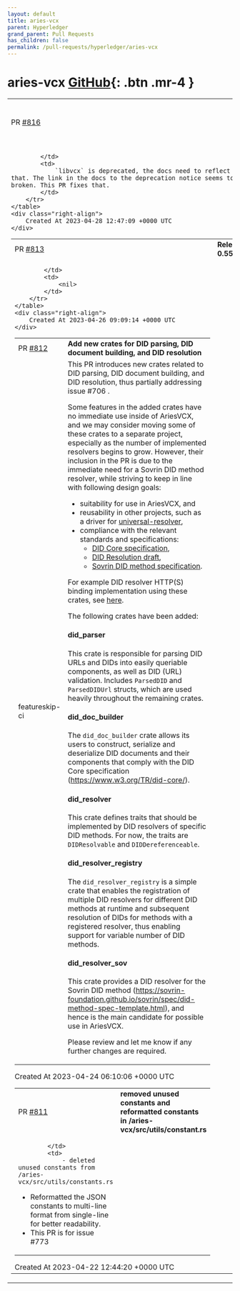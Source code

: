 ```yaml
---
layout: default
title: aries-vcx
parent: Hyperledger
grand_parent: Pull Requests
has_children: false
permalink: /pull-requests/hyperledger/aries-vcx
---
```


# aries-vcx <span class="fs-3 right-align">[GitHub](https://github.com/hyperledger/aries-vcx){: .btn .mr-4 }</span>


<div>
    <table>
        <tr>
            <td>
                PR <a href="https://github.com/hyperledger/aries-vcx/pull/816" class=".btn">#816</a>
            </td>
            <td>
                <b>
                    Fix README for deprecated link
                </b>
            </td>
        </tr>
        <tr>
            <td>
                
            </td>
            <td>
                `libvcx` is deprecated, the docs need to reflect that. The link in the docs to the deprecation notice seems to be broken. This PR fixes that.
            </td>
        </tr>
    </table>
    <div class="right-align">
        Created At 2023-04-28 12:47:09 +0000 UTC
    </div>
</div>

<div>
    <table>
        <tr>
            <td>
                PR <a href="https://github.com/hyperledger/aries-vcx/pull/813" class=".btn">#813</a>
            </td>
            <td>
                <b>
                    Release 0.55.0
                </b>
            </td>
        </tr>
        <tr>
            <td>
                
            </td>
            <td>
                <nil>
            </td>
        </tr>
    </table>
    <div class="right-align">
        Created At 2023-04-26 09:09:14 +0000 UTC
    </div>
</div>

<div>
    <table>
        <tr>
            <td>
                PR <a href="https://github.com/hyperledger/aries-vcx/pull/812" class=".btn">#812</a>
            </td>
            <td>
                <b>
                    Add new crates for DID parsing, DID document building, and DID resolution
                </b>
            </td>
        </tr>
        <tr>
            <td>
                <span class="chip">feature</span><span class="chip">skip-ci</span>
            </td>
            <td>
                This PR introduces new crates related to DID parsing, DID document building, and DID resolution, thus partially addressing issue #706 .

Some features in the added crates have no immediate use inside of AriesVCX, and we may consider moving some of these crates to a separate project, especially as the number of implemented resolvers begins to grow. However, their inclusion in the PR is due to the immediate need for a Sovrin DID method resolver, while striving to keep in line with following design goals:

* suitability for use in AriesVCX, and
* reusability in other projects, such as a driver for [universal-resolver](https://github.com/decentralized-identity/universal-resolver),
* compliance with the relevant standards and specifications:
  * [DID Core specification](https://www.w3.org/TR/did-core),
  * [DID Resolution draft](https://w3c-ccg.github.io/did-resolution),
  * [Sovrin DID method specification](https://sovrin-foundation.github.io/sovrin/spec/did-method-spec-template.html).

For example DID resolver HTTP(S) binding implementation using these crates, see [here](https://github.com/AbsaOSS/driver-did-sov).

 The following crates have been added:

#### did_parser
This crate is responsible for parsing DID URLs and DIDs into easily queriable components, as well as DID (URL) validation. Includes `ParsedDID` and `ParsedDIDUrl` structs, which are used heavily throughout the remaining crates.

#### did_doc_builder
The `did_doc_builder` crate allows its users to construct, serialize and deserialize DID documents and their components that comply with the DID Core specification (https://www.w3.org/TR/did-core/).

#### did_resolver
This crate defines traits that should be implemented by DID resolvers of specific DID methods. For now, the traits are `DIDResolvable` and `DIDDereferenceable`.

#### did_resolver_registry
The `did_resolver_registry` is a simple crate that enables the registration of multiple DID resolvers for different DID methods at runtime and subsequent resolution of DIDs for methods with a registered resolver, thus enabling support for variable number of DID methods.

#### did_resolver_sov
This crate provides a DID resolver for the Sovrin DID method (https://sovrin-foundation.github.io/sovrin/spec/did-method-spec-template.html), and hence is the main candidate for possible use in AriesVCX.

Please review and let me know if any further changes are required.
            </td>
        </tr>
    </table>
    <div class="right-align">
        Created At 2023-04-24 06:10:06 +0000 UTC
    </div>
</div>

<div>
    <table>
        <tr>
            <td>
                PR <a href="https://github.com/hyperledger/aries-vcx/pull/811" class=".btn">#811</a>
            </td>
            <td>
                <b>
                    removed unused constants and reformatted constants in /aries-vcx/src/utils/constant.rs
                </b>
            </td>
        </tr>
        <tr>
            <td>
                
            </td>
            <td>
                - deleted unused constants from /aries-vcx/src/utils/constants.rs
- Reformatted the JSON constants to multi-line format from single-line for better readability.
- This PR is for issue #773 
            </td>
        </tr>
    </table>
    <div class="right-align">
        Created At 2023-04-22 12:44:20 +0000 UTC
    </div>
</div>

